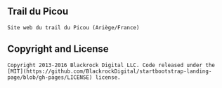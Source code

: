 ## Trail du Picou

	Site web du trail du Picou (Ariège/France)

## Copyright and License

	Copyright 2013-2016 Blackrock Digital LLC. Code released under the [MIT](https://github.com/BlackrockDigital/startbootstrap-landing-page/blob/gh-pages/LICENSE) license.

